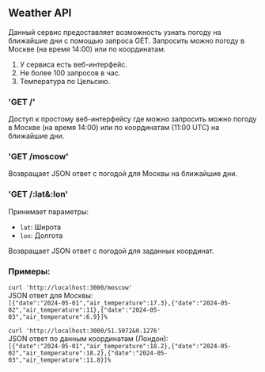 ## Weather API

Данный сервис предоставляет возможность узнать погоду на ближайшие дни с помощью запроса GET.
Запросить можно погоду в Москве (на время 14:00) или по координатам. 
1. У сервиса есть веб-интерфейс.
2. Не более 100 запросов в час.
3. Температура по Цельсию. 

### 'GET /'
Доступ к простому веб-интерфейсу где можно запросить можно погоду в Москве (на время 14:00) или по координатам (11:00 UTC) на ближайшие дни.

### 'GET /moscow'
Возвращает JSON ответ с погодой для Москвы на ближайшие дни.

### 'GET /:lat&:lon'

Принимает параметры:
- `lat`: Широта
- `lon`: Долгота

Возвращает JSON ответ с погодой для заданных координат.

### Примеры:

`curl 'http://localhost:3000/moscow'` \
JSON ответ для Москвы: \
`[{"date":"2024-05-01","air_temperature":17.3},{"date":"2024-05-02","air_temperature":11},{"date":"2024-05-03","air_temperature":6.9}]%`   

`curl 'http://localhost:3000/51.5072&0.1276'` \
JSON ответ по данным координатам (Лондон): \
`[{"date":"2024-05-01","air_temperature":18.2},{"date":"2024-05-02","air_temperature":18.2},{"date":"2024-05-03","air_temperature":11.8}]%`
